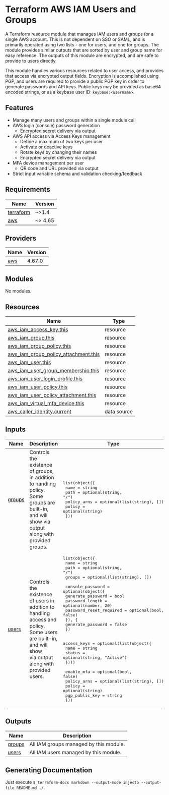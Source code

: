 # Terraform AWS IAM Users and Groups

A Terraform resource module that manages IAM users and groups for a single AWS account. This is not dependent on SSO or SAML, and is primarily operated using two lists - one for users, and one for groups. The module provides similar outputs that are sorted by user and group name for easy reference. The outputs of this module are encrypted, and are safe to provide to users directly.

This module handles various resources related to user access, and provides that access via encrypted output fields. Encryption is accomplished using PGP, and users are required to provide a public PGP key in order to generate passwords and API keys. Public keys may be provided as base64 encoded strings, or as a keybase user ID: `keybase:<username>`.

## Features

- Manage many users and groups within a single module call
- AWS login (console) password generation
  - Encrypted secret delivery via output
- AWS API access via Access Keys management
  - Define a maximum of two keys per user
  - Activate or deactive keys
  - Rotate keys by changing their names
  - Encrypted secret delivery via output
- MFA device management per user
  - QR code and URL provided via output
- Strict input variable schema and validation checking/feedback

<!-- BEGIN_TF_DOCS -->
## Requirements

| Name | Version |
|------|---------|
| <a name="requirement_terraform"></a> [terraform](#requirement\_terraform) | ~>1.4 |
| <a name="requirement_aws"></a> [aws](#requirement\_aws) | ~> 4.65 |

## Providers

| Name | Version |
|------|---------|
| <a name="provider_aws"></a> [aws](#provider\_aws) | 4.67.0 |

## Modules

No modules.

## Resources

| Name | Type |
|------|------|
| [aws_iam_access_key.this](https://registry.terraform.io/providers/hashicorp/aws/latest/docs/resources/iam_access_key) | resource |
| [aws_iam_group.this](https://registry.terraform.io/providers/hashicorp/aws/latest/docs/resources/iam_group) | resource |
| [aws_iam_group_policy.this](https://registry.terraform.io/providers/hashicorp/aws/latest/docs/resources/iam_group_policy) | resource |
| [aws_iam_group_policy_attachment.this](https://registry.terraform.io/providers/hashicorp/aws/latest/docs/resources/iam_group_policy_attachment) | resource |
| [aws_iam_user.this](https://registry.terraform.io/providers/hashicorp/aws/latest/docs/resources/iam_user) | resource |
| [aws_iam_user_group_membership.this](https://registry.terraform.io/providers/hashicorp/aws/latest/docs/resources/iam_user_group_membership) | resource |
| [aws_iam_user_login_profile.this](https://registry.terraform.io/providers/hashicorp/aws/latest/docs/resources/iam_user_login_profile) | resource |
| [aws_iam_user_policy.this](https://registry.terraform.io/providers/hashicorp/aws/latest/docs/resources/iam_user_policy) | resource |
| [aws_iam_user_policy_attachment.this](https://registry.terraform.io/providers/hashicorp/aws/latest/docs/resources/iam_user_policy_attachment) | resource |
| [aws_iam_virtual_mfa_device.this](https://registry.terraform.io/providers/hashicorp/aws/latest/docs/resources/iam_virtual_mfa_device) | resource |
| [aws_caller_identity.current](https://registry.terraform.io/providers/hashicorp/aws/latest/docs/data-sources/caller_identity) | data source |

## Inputs

| Name | Description | Type | Default | Required |
|------|-------------|------|---------|:--------:|
| <a name="input_groups"></a> [groups](#input\_groups) | Controls the existence of groups, in addition to handling policy. Some groups are built-in, and will show via output<br>    along with provided groups. | <pre>list(object({<br>    name        = string<br>    path        = optional(string, "/")<br>    policy_arns = optional(list(string), [])<br>    policy      = optional(string)<br>  }))</pre> | `[]` | no |
| <a name="input_users"></a> [users](#input\_users) | Controls the existence of users in addition to handling access and policy. Some users are built-in, and will show<br>    via output along with provided users. | <pre>list(object({<br>    name   = string<br>    path   = optional(string, "/")<br>    groups = optional(list(string), [])<br><br>    console_password = optional(object({<br>      generate_password       = bool<br>      password_length         = optional(number, 20)<br>      password_reset_required = optional(bool, false)<br>      }), {<br>      generate_password = false<br>    })<br><br>    access_keys = optional(list(object({<br>      name   = string<br>      status = optional(string, "Active")<br>    })))<br><br>    enable_mfa     = optional(bool, false)<br>    policy_arns    = optional(list(string), [])<br>    policy         = optional(string)<br>    pgp_public_key = string<br>  }))</pre> | `[]` | no |

## Outputs

| Name | Description |
|------|-------------|
| <a name="output_groups"></a> [groups](#output\_groups) | All IAM groups managed by this module. |
| <a name="output_users"></a> [users](#output\_users) | All IAM users managed by this module. |
<!-- END_TF_DOCS -->

## Generating Documentation

Just execute `$ terraform-docs markdown --output-mode injectb --output-file README.md ./`.
